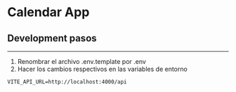 
# Calendar App


## Development pasos

***

1. Renombrar el archivo .env.template por .env
2. Hacer los cambios respectivos en las variables de entorno

```
VITE_API_URL=http://localhost:4000/api
```